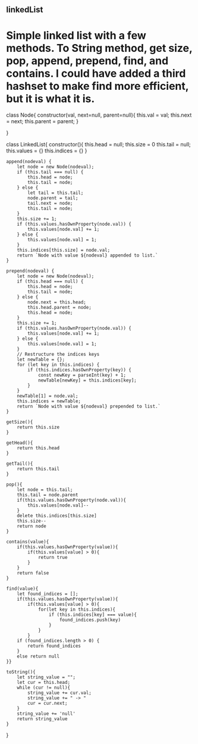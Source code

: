 ﻿## linkedList
# Simple linked list with a few methods. To String method, get size, pop, append, prepend, find, and contains. I could have added a third hashset to make find more efficient, but it is what it is.

class Node{
    constructor(val, next=null, parent=null){
        this.val = val;
        this.next = next;
        this.parent = parent;
    }

}

class LinkedList{
    constructor(){
        this.head = null;
        this.size = 0
        this.tail = null;
        this.values = {}
        this.indices = {}
    }

    append(nodeval) {
        let node = new Node(nodeval);
        if (this.tail === null) {
            this.head = node;
            this.tail = node;
        } else {
            let tail = this.tail;
            node.parent = tail;
            tail.next = node;
            this.tail = node;
        }
        this.size += 1;
        if (this.values.hasOwnProperty(node.val)) {
            this.values[node.val] += 1;
        } else {
            this.values[node.val] = 1;
        }
        this.indices[this.size] = node.val;
        return `Node with value ${nodeval} appended to list.`
    }

    prepend(nodeval) {
        let node = new Node(nodeval);
        if (this.head === null) {
            this.head = node;
            this.tail = node;
        } else {
            node.next = this.head;
            this.head.parent = node;
            this.head = node;
        }
        this.size += 1;
        if (this.values.hasOwnProperty(node.val)) {
            this.values[node.val] += 1;
        } else {
            this.values[node.val] = 1;
        }
        // Restructure the indices keys
        let newTable = {};
        for (let key in this.indices) {
            if (this.indices.hasOwnProperty(key)) {
                const newKey = parseInt(key) + 1;
                newTable[newKey] = this.indices[key];
            }
        }
        newTable[1] = node.val;
        this.indices = newTable;
        return `Node with value ${nodeval} prepended to list.`
    }

    getSize(){
        return this.size
    }

    getHead(){
        return this.head
    }

    getTail(){
        return this.tail
    }

    pop(){
        let node = this.tail;
        this.tail = node.parent
        if(this.values.hasOwnProperty(node.val)){
            this.values[node.val]--
        }
        delete this.indices[this.size]
        this.size--
        return node
    }

    contains(value){
        if(this.values.hasOwnProperty(value)){
            if(this.values[value] > 0){
                return true
            }
        }
        return false
    }

    find(value){
        let found_indices = [];
        if(this.values.hasOwnProperty(value)){
            if(this.values[value] > 0){
                for(let key in this.indices){
                    if (this.indices[key] === value){
                        found_indices.push(key)
                    }
                }
            }
        if (found_indices.length > 0) {
            return found_indices
        }
        else return null
    }}

    toString(){
        let string_value = "";
        let cur = this.head;
        while (cur != null){
            string_value += cur.val;
            string_value += " -> "
            cur = cur.next;
        }
        string_value += 'null'
        return string_value
    }

}
